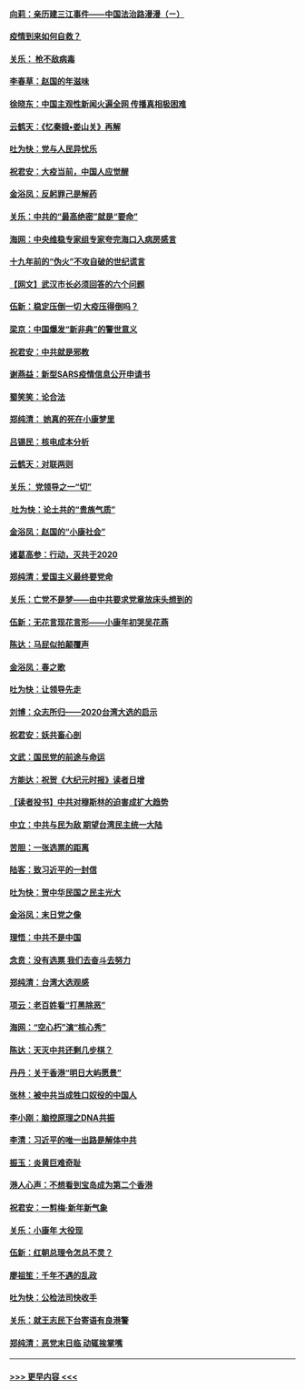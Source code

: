 #### [向莉：亲历建三江事件——中国法治路漫漫（ㄧ）](../pages/nsc993/n11827190.md?t=01290011) 
#### [疫情到来如何自救？](../pages/nsc993/n11827632.md?t=01290011) 
#### [关乐： 枪不敌病毒](../pages/nsc993/n11826746.md?t=01290011) 
#### [李春草：赵国的年滋味](../pages/nsc993/n11826321.md?t=01290011) 
#### [徐晓东：中国主观性新闻火遍全网 传播真相极困难](../pages/nsc993/n11826508.md?t=01290011) 
#### [云鹤天：《忆秦娥▪娄山关》再解](../pages/nsc993/n11824682.md?t=01290011) 
#### [吐为快：党与人民异忧乐](../pages/nsc993/n11824660.md?t=01290011) 
#### [祝君安：大疫当前，中国人应觉醒](../pages/nsc993/n11821946.md?t=01290011) 
#### [金浴凤：反躬罪己是解药](../pages/nsc993/n11820280.md?t=01290011) 
#### [关乐：中共的“最高绝密”就是“要命”](../pages/nsc993/n11816946.md?t=01290011) 
#### [海网：中央维稳专家组专家夸完海口入病房感言](../pages/nsc993/n11815138.md?t=01290011) 
#### [十九年前的“伪火”不攻自破的世纪谎言](../pages/nsc993/n11813238.md?t=01290011) 
#### [【网文】武汉市长必须回答的六个问题](../pages/nsc993/n11813848.md?t=01290011) 
#### [伍新：稳定压倒一切 大疫压得倒吗？](../pages/nsc993/n11812634.md?t=01290011) 
#### [梁京：中国爆发“新非典”的警世意义](../pages/nsc993/n11812554.md?t=01290011) 
#### [祝君安：中共就是邪教](../pages/nsc993/n11812431.md?t=01290011) 
#### [谢燕益：新型SARS疫情信息公开申请书](../pages/nsc993/n11808840.md?t=01290011) 
#### [蜀笑笑：论合法](../pages/nsc993/n11808064.md?t=01290011) 
#### [郑纯清： 她真的死在小康梦里](../pages/nsc993/n11806623.md?t=01290011) 
#### [吕锡民：核电成本分析](../pages/nsc993/n11806284.md?t=01290011) 
#### [云鹤天：对联两则](../pages/nsc993/n11805957.md?t=01290011) 
#### [关乐： 党领导之一“切”](../pages/nsc993/n11804505.md?t=01290011) 
#### [ 吐为快：论土共的“贵族气质”](../pages/nsc993/n11804490.md?t=01290011) 
#### [金浴凤：赵国的“小康社会”](../pages/nsc993/n11804452.md?t=01290011) 
#### [诸葛高参：行动，灭共于2020](../pages/nsc993/n11804120.md?t=01290011) 
#### [郑纯清：爱国主义最终要党命](../pages/nsc993/n11802197.md?t=01290011) 
#### [关乐：亡党不是梦——由中共要求党章放床头想到的](../pages/nsc993/n11802156.md?t=01290011) 
#### [伍新：无花言现花言形——小康年初哭吴花燕](../pages/nsc993/n11800044.md?t=01290011) 
#### [陈达：马屁似拍颠覆声](../pages/nsc993/n11800010.md?t=01290011) 
#### [金浴凤：春之歌](../pages/nsc993/n11797687.md?t=01290011) 
#### [吐为快：让领导先走](../pages/nsc993/n11797512.md?t=01290011) 
#### [刘博：众志所归——2020台湾大选的启示](../pages/nsc993/n11796878.md?t=01290011) 
#### [祝君安：妖共畜心剖](../pages/nsc993/n11794273.md?t=01290011) 
#### [文武：国民党的前途与命运](../pages/nsc993/n11794198.md?t=01290011) 
#### [方能达：祝贺《大纪元时报》读者日增](../pages/nsc993/n11793807.md?t=01290011) 
#### [【读者投书】中共对穆斯林的迫害成扩大趋势](../pages/nsc993/n11791371.md?t=01290011) 
#### [中立：中共与民为敌 期望台湾民主统一大陆](../pages/nsc993/n11790392.md?t=01290011) 
#### [苦胆：一张选票的距离](../pages/nsc993/n11788914.md?t=01290011) 
#### [陆客：致习近平的一封信](../pages/nsc993/n11788867.md?t=01290011) 
#### [吐为快：贺中华民国之民主光大](../pages/nsc993/n11788618.md?t=01290011) 
#### [金浴凤：末日党之像](../pages/nsc993/n11787475.md?t=01290011) 
#### [理悟：中共不是中国](../pages/nsc993/n11787463.md?t=01290011) 
#### [念贲：没有选票  我们去奋斗去努力](../pages/nsc993/n11787398.md?t=01290011) 
#### [郑纯清：台湾大选观感](../pages/nsc993/n11786210.md?t=01290011) 
#### [项云：老百姓看“打黑除恶”](../pages/nsc993/n11785398.md?t=01290011) 
#### [海网：“空心朽”演“核心秀”](../pages/nsc993/n11783874.md?t=01290011) 
#### [陈达：天灭中共还剩几步棋？](../pages/nsc993/n11783719.md?t=01290011) 
#### [丹丹：关于香港“明日大屿愿景”](../pages/nsc993/n11783273.md?t=01290011) 
#### [张林：被中共当成牲口奴役的中国人](../pages/nsc993/n11782397.md?t=01290011) 
#### [李小刚：脑控原理之DNA共振](../pages/nsc993/n11780962.md?t=01290011) 
#### [李清：习近平的唯一出路是解体中共](../pages/nsc993/n11780866.md?t=01290011) 
#### [振玉：炎黄巨难奇耻](../pages/nsc993/n11779632.md?t=01290011) 
#### [港人心声：不想看到宝岛成为第二个香港](../pages/nsc993/n11778817.md?t=01290011) 
#### [祝君安：一剪梅‧新年新气象](../pages/nsc993/n11776340.md?t=01290011) 
#### [关乐：小康年 大役现](../pages/nsc993/n11774213.md?t=01290011) 
#### [伍新：红朝总理令怎总不灵？](../pages/nsc993/n11770813.md?t=01290011) 
#### [廖祖笙：千年不遇的乱政](../pages/nsc993/n11770373.md?t=01290011) 
#### [吐为快：公检法司快收手](../pages/nsc993/n11770359.md?t=01290011) 
#### [关乐：就王志民下台寄语有良港警](../pages/nsc993/n11769903.md?t=01290011) 
#### [郑纯清：恶党末日临 动辄挨掌嘴](../pages/nsc993/n11769356.md?t=01290011) 

----
#### [ >>> 更早内容 <<< ](../indexes/nsc993-earlier.md)
